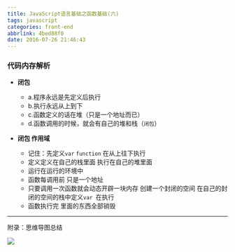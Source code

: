 ```yaml
---
title: JavaScript语言基础之函数基础(六)
tags: javascript
categories: front-end
abbrlink: 4bed88f0
date: 2016-07-26 21:46:43
---
```


### 代码内存解析
<!--more-->
- **闭包**

   - a.程序永远是先定义后执行
   - b.执行永远从上到下
   - c.函数定义的话在堆（只是一个地址而已）
   - d.函数调用的时候，就会有自己的堆和栈（`闭包`）


- **闭包 作用域**

    + 记住：先定义`var`  `function`  在从上往下执行
    + 定义定义在自己的栈里面 执行在自己的堆里面
    + 运行在运行的环境中
    + 函数每调用前  只是一个地址
    + 只要调用一次函数就会动态开辟一块内存 创建一个封闭的空间 在自己的封闭的空间的栈中定义`var `在执行
    + 函数执行完 里面的东西全部销毁


---

附录：思维导图总结

![](http://7xq6al.com1.z0.glb.clouddn.com/JavaScript%20%E5%87%BD%E6%95%B0%E5%9F%BA%E7%A1%80.gif)

